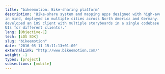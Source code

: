 ```yaml
---
title: "bikeemotion: Bike-sharing platform"
description: "Bike-share system and mapping apps designed with high-availability
in mind, deployed in multiple cities across North America and Germany. I
developed an iOS client with multiple storyboards in a single codebase (distinct
UIs for different clients)."
lang: [Objective-C]
tech: [iOS SDK]
slug: "bikeemotion"
date: "2016-05-11 15:11:13+01:00"
externalLink: "http://www.bikeemotion.com/"
weight: -1
types: [project]
subsections: [mobile]
---
```

